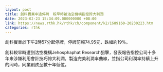 ```yaml
---
layout: post
title: 創科實業中途停牌　較早時被沽空機構指控誇大利潤
date: 2023-02-23 15:34:09.000000000 +08:00
link: https://news.rthk.hk/rthk/ch/component/k2/1689160-20230223.htm
categories: rthk
---
```


創科實業於下午2時57分起停牌，停牌前報74.95元，跌幅約19%。

創科較早時遭到沽空機構Jehosphaphat Research狙擊，發表報告指控公司十多年來涉嫌利用會計技巧誇大利潤，製造完美利潤率曲線，並指公司利潤率持續上升的同時，同業則跌至數十年低位。
